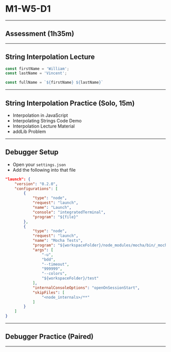 # M1-W5-D1

---

## Assessment (1h35m)

---

## String Interpolation Lecture

```js
const firstName = 'William';
const lastName = 'Vincent';

const fullName = `${firstName} ${lastName}`
```

---

## String Interpolation Practice (Solo, 15m)

- Interpolation in JavaScript
- Interpolating Strings Code Demo
- Interpolation Lecture Material
- addLib Problem

---

## Debugger Setup

- Open your `settings.json`
- Add the following into that file

```json
"launch": {
    "version": "0.2.0",
    "configurations": [
        {
            "type": "node",
            "request": "launch",
            "name": "Launch",
            "console": "integratedTerminal",
            "program": "${file}"
        },
        {
            "type": "node",
            "request": "launch",
            "name": "Mocha Tests",
            "program": "${workspaceFolder}/node_modules/mocha/bin/_mocha",
            "args": [
                "-u",
                "bdd",
                "--timeout",
                "999999",
                "--colors",
                "${workspaceFolder}/test"
            ],
            "internalConsoleOptions": "openOnSessionStart",
            "skipFiles": [
                "<node_internals>/**"
            ]
        }
    ]
}
```

---

## Debugger Practice (Paired)

---
